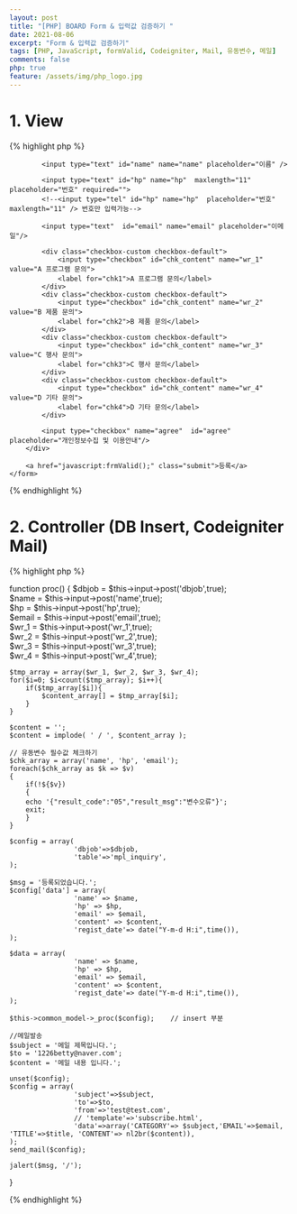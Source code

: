 ```yaml
---
layout: post
title: "[PHP] BOARD Form & 입력값 검증하기 "
date: 2021-08-06
excerpt: "Form & 입력값 검증하기"
tags: [PHP, JavaScript, formValid, Codeigniter, Mail, 유동변수, 메일]
comments: false
php: true
feature: /assets/img/php_logo.jpg
---
```



# 1. View
{% highlight php %}
<div class="boardForm">
    <form name="frm" method="post" action="/front/proc">
		<input type="hidden" name="dbjob" value="i" />
		<div class="inputbox">
			
			<input type="text" id="name" name="name" placeholder="이름" /> 

            <input type="text" id="hp" name="hp"  maxlength="11" placeholder="번호" required="">
            <!--<input type="tel" id="hp" name="hp"  placeholder="번호" maxlength="11" /> 번호만 입력가능--> 
			
			<input type="text"  id="email" name="email" placeholder="이메일"/>
        
            <div class="checkbox-custom checkbox-default">
                <input type="checkbox" id="chk_content" name="wr_1" value="A 프로그램 문의">
                <label for="chk1">A 프로그램 문의</label>
            </div>
            <div class="checkbox-custom checkbox-default">
                <input type="checkbox" id="chk_content" name="wr_2" value="B 제품 문의">
                <label for="chk2">B 제품 문의</label>
            </div>
            <div class="checkbox-custom checkbox-default">
                <input type="checkbox" id="chk_content" name="wr_3" value="C 행사 문의">
                <label for="chk3">C 행사 문의</label>
            </div>
            <div class="checkbox-custom checkbox-default">
                <input type="checkbox" id="chk_content" name="wr_4" value="D 기타 문의">
                <label for="chk4">D 기타 문의</label>
            </div>

            <input type="checkbox" name="agree"  id="agree" placeholder="개인정보수집 및 이용안내"/>
		</div>

		<a href="javascript:frmValid();" class="submit">등록</a>
    </form>
</div>
 
<script>
function frmValid(){

	var chk_length = $("input:checkbox[id=chk_content]:checked").length;
	var regExpEmail = /^[0-9a-zA-Z]([-_\.]?[0-9a-zA-Z])*@[0-9a-zA-Z]([-_\.]?[0-9a-zA-Z])*\.[a-zA-Z]{2,3}$/i; //이메일
	var regExpHP = /^\d{3}\d{3,4}\d{4}$/; //핸드폰 
	var isnum = /^\d+$/.test(document.frm.hp.value);

	with(document.frm){
		
		if(!name.value){
			alert("이름을 입력해주세요");
			name.focus();
			return false;
		}

		if(!isnum){
			alert("연락처는 숫자만 입력 가능합니다.");
			return false;
		}

		if(!regExpHP.test(hp.value)){
			alert("연락처를 정확히 입력해주세요");
			hp.focus();
			return false;
		}

		if(!email.value){
			alert("이메일을 입력해주세요");
			email.focus();
			return false;
		}

		if(!regExpEmail.test(email.value)){
			alert("이메일 형식에 맞게 입력해주세요.");
			email.focus();
			return false;
		}

		if(chk_length < 1 ){
			alert("문의 내용은 적어도 하나는 선택해주세요.");
			wr_1.focus();
			return false;
		}

		if(!$("#agree").prop("checked")){
			alert("개인정보수집 및 이용안내에 동의 하셔야 합니다.");
			return false;
		}
                         
		submit();
	}  
}
</script> 
{% endhighlight %}

# 2. Controller (DB Insert, Codeigniter Mail)
{% highlight php %}

function proc()
{
	$dbjob = $this->input->post('dbjob',true);	
	$name = $this->input->post('name',true);	
	$hp = $this->input->post('hp',true);	
	$email = $this->input->post('email',true);	 
	$wr_1 = $this->input->post('wr_1',true);	 
	$wr_2 = $this->input->post('wr_2',true);	 
	$wr_3 = $this->input->post('wr_3',true);	 
	$wr_4 = $this->input->post('wr_4',true);	 
    
	$tmp_array = array($wr_1, $wr_2, $wr_3, $wr_4);
	for($i=0; $i<count($tmp_array); $i++){
		if($tmp_array[$i]){
			$content_array[] = $tmp_array[$i]; 
		}
	}

	$content = '';                             
	$content = implode( ' / ', $content_array );

	// 유동변수 필수값 체크하기                          
	$chk_array = array('name', 'hp', 'email');
	foreach($chk_array as $k => $v)
	{  
		if(!${$v})
		{
		echo '{"result_code":"05","result_msg":"변수오류"}';
		exit;
		} 
	}
                      
	$config = array(
					'dbjob'=>$dbjob,
					'table'=>'mpl_inquiry',
	);

	$msg = '등록되었습니다.'; 
	$config['data'] = array(
					'name' => $name, 
					'hp' => $hp,
					'email' => $email,
					'content' => $content,
					'regist_date'=> date("Y-m-d H:i",time()),
	);
 
	$data = array(
					'name' => $name, 
					'hp' => $hp,
					'email' => $email,
					'content' => $content,
					'regist_date'=> date("Y-m-d H:i",time()),
	); 

	$this->common_model->_proc($config);    // insert 부분 

	//메일발송 
	$subject = '메일 제목입니다.';  
	$to = '1226betty@naver.com'; 
	$content = '메일 내용 입니다.';

	unset($config);
	$config = array(
					'subject'=>$subject,
					'to'=>$to,
					'from'=>'test@test.com',
					// 'template'=>'subscribe.html',
					'data'=>array('CATEGORY'=> $subject,'EMAIL'=>$email, 'TITLE'=>$title, 'CONTENT'=> nl2br($content)), 
	);
	send_mail($config);
	  
	jalert($msg, '/'); 
}

{% endhighlight %}
